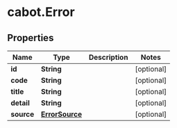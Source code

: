 # cabot.Error

## Properties

Name | Type | Description | Notes
------------ | ------------- | ------------- | -------------
**id** | **String** |  | [optional] 
**code** | **String** |  | [optional] 
**title** | **String** |  | [optional] 
**detail** | **String** |  | [optional] 
**source** | [**ErrorSource**](ErrorSource.md) |  | [optional] 



